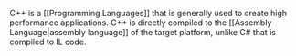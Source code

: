 C++ is a [[Programming Languages]] that is generally used to create high performance applications. C++ is directly compiled to the [[Assembly Language|assembly language]] of the target platform, unlike C# that is compiled to IL code.